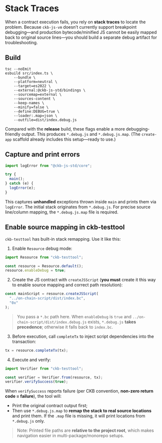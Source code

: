 # Stack Traces

When a contract execution fails, you rely on **stack traces** to locate the problem.
Because `ckb-js-vm` doesn’t currently support breakpoint debugging—and production bytecode/minified JS cannot be easily mapped back to original source lines—you should build a separate debug artifact for troubleshooting.

## Build

```shell
tsc --noEmit
esbuild src/index.ts \
    --bundle \
    --platform=neutral \
    --target=es2022 \
    --external:@ckb-js-std/bindings \
    --sourcemap=external \
    --sources-content \
    --keep-names \
    --minify=false \
    --define:DEBUG=true \
    --loader:.map=json \
    --outfile=dist/index.debug.js
```

Compared with the **release** build, these flags enable a more debugging-friendly output.
This produces `*.debug.js` and `*.debug.js.map`.
(The `create-app` scaffold already includes this setup—ready to use.)

## Capture and print errors

```ts
import logError from "@ckb-js-std/core";

try {
  main();
} catch (e) {
  logError(e);
}
```

This captures **unhandled** exceptions thrown inside `main` and prints them via `logError`.
The initial stack originates from `*.debug.js`. For precise source line/column mapping, the `*.debug.js.map` file is required.

## Enable source mapping in ckb-testtool

`ckb-testtool` has built-in stack remapping. Use it like this:

1. Enable `Resource` debug mode:

```ts
import Resource from "ckb-testtool";

const resource = Resource.default();
resource.enableDebug = true;
```

2. Create the JS contract with `createJSScript` (**you must** create it this way to enable source mapping and correct path resolution):

```ts
const mainScript = resource.createJSScript(
  "../on-chain-script/dist/index.bc",
  "0x"
);
```

> You pass a `*.bc` path here. When `enableDebug` is `true` and `../on-chain-script/dist/index.debug.js` exists, `*.debug.js` **takes precedence**; otherwise it falls back to `index.bc`.

3. Before execution, call `completeTx` to inject script dependencies into the transaction:

```ts
tx = resource.completeTx(tx);
```

4. Execute and verify:

```ts
import Verifier from "ckb-testtool";

const verifier = Verifier.from(resource, tx);
verifier.verifySuccess(true);
```

When `verifySuccess` reports failure (per CKB convention, **non-zero return code = failure**), the tool will:

* Print the original contract output first;
* Then use `*.debug.js.map` to **remap the stack to real source locations** and print them.
  If the `.map` file is missing, it will print locations from `*.debug.js` only.

> Note: Printed file paths are **relative to the project root**, which makes navigation easier in multi-package/monorepo setups.
